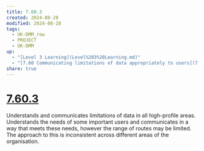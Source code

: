 ```yaml
---
title: 7.60.3
created: 2024-08-28
modified: 2024-08-28
tags:
  - UK-DMM_row
  - PROJECT
  - UK-DMM
up:
  - "[Level 3 Learning](Level%203%20Learning.md)"
  - "[7.60 Communicating limitations of data appropriately to users](7.60%20Communicating%20limitations%20of%20data%20appropriately%20to%20users.md)"
share: true
---
```

# [7.60.3](7.60.3.md)

Understands and communicates limitations of data in all high-profile areas. Understands the needs of some important users and communicates in a way that meets these needs, however the range of routes may be limited. The approach to this is inconsistent across different areas of the organisation.
